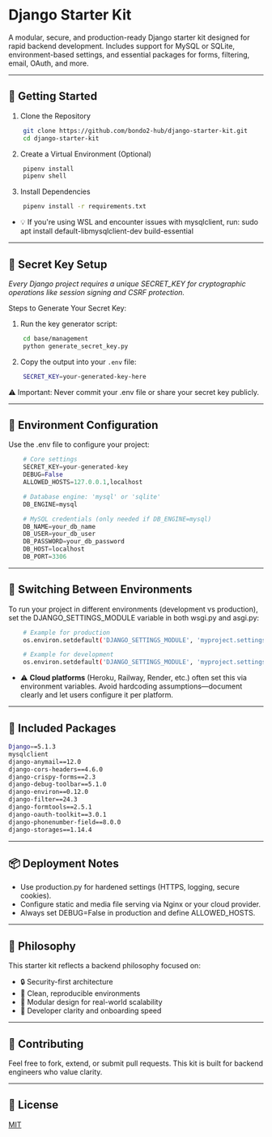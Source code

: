 Django Starter Kit
==================

A modular, secure, and production-ready Django starter kit designed for rapid backend development. Includes support for MySQL or SQLite, environment-based settings, and essential packages for forms, filtering, email, OAuth, and more.

------------------------------------------------------------
🚀 Getting Started
------------------------------------------------------------

1. Clone the Repository
```bash
    git clone https://github.com/bondo2-hub/django-starter-kit.git
    cd django-starter-kit
```

2. Create a Virtual Environment (Optional)
```bash
    pipenv install
    pipenv shell
```

3. Install Dependencies
```bash
    pipenv install -r requirements.txt
```

- 💡 If you're using WSL and encounter issues with mysqlclient, run:
    sudo apt install default-libmysqlclient-dev build-essential

------------------------------------------------------------
🔐 Secret Key Setup
------------------------------------------------------------

*Every Django project requires a unique SECRET_KEY for cryptographic operations like session signing and CSRF protection.*

Steps to Generate Your Secret Key:

1. Run the key generator script:
```bash
    cd base/management
    python generate_secret_key.py
```

2. Copy the output into your `.env` file:
```bash
    SECRET_KEY=your-generated-key-here
```
⚠️ Important: Never commit your .env file or share your secret key publicly.

------------------------------------------------------------
🧰 Environment Configuration
------------------------------------------------------------

Use the .env file to configure your project:
```python
    # Core settings
    SECRET_KEY=your-generated-key
    DEBUG=False
    ALLOWED_HOSTS=127.0.0.1,localhost

    # Database engine: 'mysql' or 'sqlite'
    DB_ENGINE=mysql

    # MySQL credentials (only needed if DB_ENGINE=mysql)
    DB_NAME=your_db_name
    DB_USER=your_db_user
    DB_PASSWORD=your_db_password
    DB_HOST=localhost
    DB_PORT=3306
```
------------------------------------------------------------
🧱 Switching Between Environments
------------------------------------------------------------

To run your project in different environments (development vs production),
set the DJANGO_SETTINGS_MODULE variable in both wsgi.py and asgi.py:

```bash
    # Example for production
    os.environ.setdefault('DJANGO_SETTINGS_MODULE', 'myproject.settings.production')

    # Example for development
    os.environ.setdefault('DJANGO_SETTINGS_MODULE', 'myproject.settings.development')
```

- ⚠️ **Cloud platforms** (Heroku, Railway, Render, etc.) often set this via environment variables.
Avoid hardcoding assumptions—document clearly and let users configure it per platform.

------------------------------------------------------------
🧪 Included Packages
------------------------------------------------------------
```bash
Django==5.1.3
mysqlclient
django-anymail==12.0
django-cors-headers==4.6.0
django-crispy-forms==2.3
django-debug-toolbar==5.1.0
django-environ==0.12.0
django-filter==24.3
django-formtools==2.5.1
django-oauth-toolkit==3.0.1
django-phonenumber-field==8.0.0
django-storages==1.14.4
```
------------------------------------------------------------
📦 Deployment Notes
------------------------------------------------------------

- Use production.py for hardened settings (HTTPS, logging, secure cookies).
- Configure static and media file serving via Nginx or your cloud provider.
- Always set DEBUG=False in production and define ALLOWED_HOSTS.

------------------------------------------------------------
🧠 Philosophy
------------------------------------------------------------

This starter kit reflects a backend philosophy focused on:

- 🔒 Security-first architecture
- 🧼 Clean, reproducible environments
- 🧩 Modular design for real-world scalability
- 🧠 Developer clarity and onboarding speed

------------------------------------------------------------
🤝 Contributing
------------------------------------------------------------

Feel free to fork, extend, or submit pull requests. This kit is built for backend engineers
who value clarity.

------------------------------------------------------------
📄 License
------------------------------------------------------------

[MIT](https://choosealicense.com/licenses/mit/)
